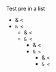 Test pre in a list

- & <
- `& <`
    - & <
    - `& <`
        - & <
        - `& <`
            - & <
            - `& <`
